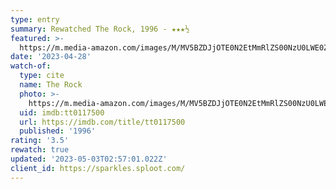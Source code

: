 ```yaml
---
type: entry
summary: Rewatched The Rock, 1996 - ★★★½
featured: >-
  https://m.media-amazon.com/images/M/MV5BZDJjOTE0N2EtMmRlZS00NzU0LWE0ZWQtM2Q3MWMxNjcwZjBhXkEyXkFqcGdeQXVyNDk3NzU2MTQ@._V1_SX300.jpg
date: '2023-04-28'
watch-of:
  type: cite
  name: The Rock
  photo: >-
    https://m.media-amazon.com/images/M/MV5BZDJjOTE0N2EtMmRlZS00NzU0LWE0ZWQtM2Q3MWMxNjcwZjBhXkEyXkFqcGdeQXVyNDk3NzU2MTQ@._V1_SX300.jpg
  uid: imdb:tt0117500
  url: https://imdb.com/title/tt0117500
  published: '1996'
rating: '3.5'
rewatch: true
updated: '2023-05-03T02:57:01.022Z'
client_id: https://sparkles.sploot.com/
---
```

